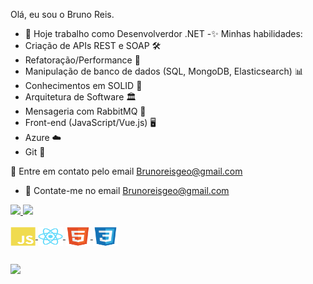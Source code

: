 Olá, eu sou o Bruno Reis.

- 🔭 Hoje trabalho como Desenvolverdor .NET
-✨ Minhas habilidades:
- Criação de APIs REST e SOAP 🛠️
- Refatoração/Performance 🚀
- Manipulação de banco de dados (SQL, MongoDB, Elasticsearch) 📊
- Conhecimentos em SOLID 🧱
- Arquitetura de Software 🏛️
- Mensageria com RabbitMQ 🐰
- Front-end (JavaScript/Vue.js) 🖥️
- Azure ☁️
- Git 🌱

📧 Entre em contato pelo email Brunoreisgeo@gmail.com
- 👯 Contate-me no email Brunoreisgeo@gmail.com 

 <div>
  <a href="https://github.com/Brunojrv">
  <img height="180em" src="https://github-readme-stats.vercel.app/api?username=Brunojrv&show_icons=false&theme=dark&include_all_commits=true&count_private=true"/>
  <img height="180em" src="https://github-readme-stats.vercel.app/api/top-langs/?username=Brunojrv&layout=compact&langs_count=7&theme=dark"/>
</div>

  <div style="display: inline_block"><br>
  <img align="center" alt="Bruno-Js" height="30" width="40" src="https://raw.githubusercontent.com/devicons/devicon/master/icons/javascript/javascript-plain.svg">
  <img align="center" alt="Bruno-React" height="30" width="40" src="https://raw.githubusercontent.com/devicons/devicon/master/icons/react/react-original.svg">
  <img align="center" alt="Bruno-HTML" height="30" width="40" src="https://raw.githubusercontent.com/devicons/devicon/master/icons/html5/html5-original.svg">
  <img align="center" alt="Bruno-CSS" height="30" width="40" src="https://raw.githubusercontent.com/devicons/devicon/master/icons/css3/css3-original.svg">
  
</div>
  
   ##
  
  
  
  <div> 
  <a href="https://www.linkedin.com/in/bruno-reis-b762631b5/" target="_blank"><img src="https://img.shields.io/badge/-LinkedIn-%230077B5?style=for-the-badge&logo=linkedin&logoColor=white" target="_blank"></a> 
</div>
